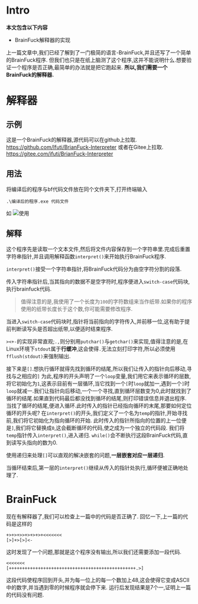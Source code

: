 # Intro
**本文包含以下内容**
- BrainFuck解释器的实现

上一篇文章中,我们已经了解到了一门极简的语言-BrainFuck,并且还写了一个简单的BrainFuck程序.
但我们也只是在纸上脑测了这个程序,这并不能说明什么.想要验证一个程序是否正确,最简单的办法就是把它跑起来.
**所以,我们需要一个BrainFuck的解释器.**

# 解释器
## 示例
这是一个BrainFuck的解释器,源代码可以在github上拉取.
https://github.com/Ifuti/BrianFuck-Interpreter
或者在Gitee上拉取.
https://gitee.com/ifuti/BrianFuck-Interpreter

## 用法
将编译后的程序与bf代码文件放在同个文件夹下,打开终端输入
```
.\编译后的程序.exe 代码文件
```
如
![使用](\使用程序.png)

## 解释
这个程序先是读取一个文本文件,然后将文件内容保存到一个字符串里.完成后重置字符串指针,并且调用解释函数`interpret()`来开始执行BrainFuck程序.

`interpret()`接受一个字符串指针,将BrainFuck代码分为由空字符分割的段落.

传入字符串指针后,当其指向的数据不是空字符时,程序便进入`switch-case`代码块,执行brainfuck代码.

>值得注意的是,我使用了一个长度为`100`的字符数组来当作纸带.如果你的程序使用的纸带长度长于这个数,你可能需要修改程序.

当进入`switch-case`代码块时,指针将当前指向的字符传入,并前移一位,这有助于提前判断读写头是否超出纸带,以便适时结束程序.

`><+-`的实现非常直观;`.,`则分别用`putchar()`与`getchar()`来实现,值得注意的是,在Linux环境下`stdout`属于**行缓冲**,这会使得`.`无法立刻打印字符,所以必须使用`fflush(stdout)`来强制输出.

接下来是`[]`.想执行循环就得先找到循环的结尾,所以我们让传入的指针向后移动,寻找与之相应的`]`
为此,程序的开头声明了一个`loop`变量,我们用它来表示循环的层数,将它初始化为`1`,这表示目前有一层循环,当它找到一个`[`时`loop`就加一,遇到一个`]`时`loop`就减一.我们让指针向后移动,一个一个寻找,直到循环层数变为0,此时就找到了循环的结尾.如果直到代码最后都没找到循环的结尾,则打印错误信息并退出程序.
当找了循环的结尾,便进入循环.此时传入的指针已经指向循环的末尾,那要如何定位循环的开头呢?
在`interpret()`的开头,我们定义了一个名为`temp`的指针,开始寻找前,我们将它初始化为指向循环的开始.
此时传入的指针所指向的位置的上一位便是`]`,我们将它替换成`0`,这会截断循环的代码,使之成为一个独立的代码段.
我们将`temp`指针传入`interpret()`,进入递归.
`while()`会不断执行这段BrainFuck代码,直到读写头指向的数为0.

使用递归来处理`[]`可以直观的解决嵌套的问题,**一层嵌套对应一层递归**.

当循环结束后,第一层的`interpret()`继续从传入的指针处执行,循环便被正确地处理了.

# BrainFuck
现在有解释器了,我们可以检查上一篇中的代码是否正确了.
回忆一下,上一篇的代码是这样的
```BrainFuck
+>+>+>>+>+>+>+<<<<<<<
[>]+>[>]<-
```
这时发现了一个问题,那就是这个程序没有输出,所以我们还需要添加一段代码.
```BrainFuck
<<<<<<<
[++++++++++++++++++++++++++++++++++++++++++++++++.>]
```
这段代码使程序回到开头,并为每一位上的每一个数加上48,这会使得它变成ASCII中的数字,并当遇到零的时候程序就会停下来.
运行后发现结果是7个一,证明上一篇的代码没有问题.